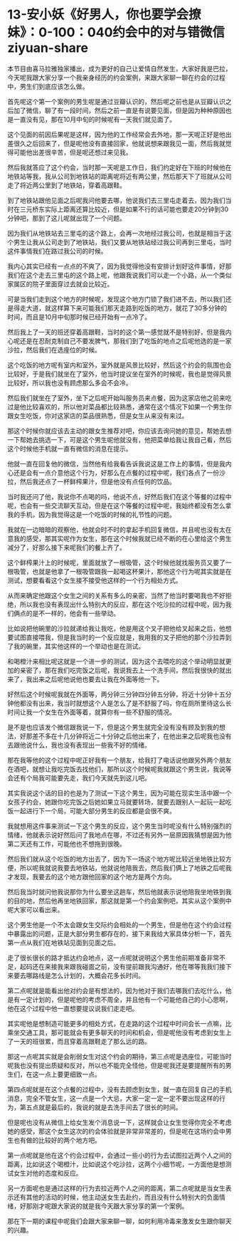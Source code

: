 # 13-安小妖《好男人，你也要学会撩妹》：0-100：040约会中的对与错微信ziyuan-share

本节目由喜马拉雅独家播出，成为更好的自己让爱情自然发生，大家好我是巴拉，今天呢我跟大家分享一个我亲身经历的约会案例，来跟大家聊一聊在约会的过程中，男生们到底应该怎么做。

首先呢这个第一个案例的男生呢是通过豆瓣认识的，然后呢之前也是从豆瓣认识之后加了微信，聊了有一段时间，然后之前一直是有说要见面，但是因为种种原因也是一直没有见，那在10月中旬的时候呢有一天我们就见面了。

这个见面的前因后果呢是这样，因为他的工作经常会去外地，那一天呢正好是他出差很久之后回来了，但是呢他没有直接回家，他就说想来跟我见一面，然后我就觉得可能他出差很辛苦，但是呢还想过来见我。

然后我就答应了这个约会，当时那一天呢是工作日，我们约定好在下班的时候他在地铁站等我，我从公司到地铁站的距离呢将近有两公里，然后那天下了班就从公司走了将近两公里到了地铁站，穿着高跟鞋。

到了地铁站跟他见面之后呢我问他要去哪，他说我们去三里屯走着去，因为我们当时在三元桥东实际上距离还算比较近，但是如果不行的话可能也要走20分钟到30分钟吧，那到了这儿呢就出现了一个问题。

因为我们从地铁站去三里屯的这个路上，会再一次地经过我公司，也就是相当于这个男生让我从公司走到了地铁站，我们又要从地铁站经过我公司再到三里屯，当时这件事情我们在路过我公司的时候。

我内心其实已经有一点点的不爽了，因为我觉得他没有安排计划好这件事情，好那我们在这个走去三里屯的这个路上呢，他跟我说我们可以走一个小路，从一个类似家属区的院子里面穿过去就会比较近。

可是当我们走到这个地方的时候呢，发现这个地方门锁了我们进不去，所以我们还是得走大道，就这样算下来可能我们那天走路到吃饭的地方，就花了30多分钟的时间，而且是10月中旬那时候已经开始有一点冷了。

然后我上了一天的班还穿着高跟鞋，当时的这个第一感觉就不是特别好，但是我内心呢还是在忍耐克制自己不要发脾气，那我们到了吃饭的地点之后呢他选的是一家沙拉，然后我们在选座位的时候。

这个吃饭的地方呢有室内和室外，室外就是风景比较好，然后这个约会的氛围也会比较好，于是我们就坐在了室外，他当时提议坐在室外的时候呢，我也是觉得风景比较好，所以我也没有顾虑那么多会不会冷。

然后我们就坐在了室外，坐下之后呢开始叫服务员来点餐，因为这家店他之前来吃过是他比较喜欢的，所以他对菜品都比较熟悉，通常在这个情况下如果一个男生你跟女生吃饭，你对这家店的菜品很熟悉，但是女生从来没有来过。

那这个时候你就应该去主动的跟女生推荐对吧，你应该去询问她的意见，帮她去想一下帮她去挑选一下，可是这个男生呢他就没有，他把菜单给我让我自己看，然后这个时候他手机就一直有微信的消息在提示。

他就一直在回复他的微信，当然他有给我看告诉我说这是工作上的事情，但是我内心还是会有一点介意他这个行为，好那么在点餐的过程中呢，我们各点了一份沙拉，然后我还点了一杯鲜榨果汁，但是他没有点任何的饮品。

当时我还问了他，我说你不点喝的吗，他说不点，好然后我们在这个等餐的过程中呢，也会有一些交流聊天互动，但是在这个等餐的过程中呢，我始终都没有怎么拿我的手机，因为我觉得这是一个吃饭的时候的礼节性的问题。

我就在一边暗暗的观察他，他就会时不时的拿起手机回复微信，并且呢也没有太在意我的感受，那其实呢作为女生，那在这个时候我就已经不断的在心里给这个男生减分了，好那么接下来呢我们的餐上齐了。

这个鲜榨果汁上的时候呢，里面就放了一根吸管，这个时候他就找服务员又要了一根吸管，也就是他拿了一根吸管跟我一起喝这杯果汁，那他这个行为呢其实就是在测试，想要看看这个女生接不接受他这样的一个行为相处方式。

从而来确定他跟这个女生之间的关系有多么的亲密，当然了他当时要喝我也不好拒绝，所以我也没有表现出什么特别大的反应，那在这个吃沙拉的过程中呢，因为我们俩点的是不一样的，他会有一些举动。

比如说把他碗里的沙拉就递给我让我吃，他是用这个叉子把他给叉起来之后，他想要试图直接喂我，但是我当时的一个反应就是，我用我的叉子把他的那个沙拉弄到了我的碗里，其实他这样的一个举动也是在测试。

和喝橙汁来相比呢这就是一个进一步的测试，因为这个去喂吃的这个举动明显就更加的亲密了，那在我们吃完饭之后呢，我说我去上一个洗手间，然后我很快的就出来了，我出来之后呢他说他也要去让我在外面等他一下。

好然后这个时候呢我就在外面等，两分钟三分钟四分钟五分钟，将近十分钟十五分钟他都没有出来，我当时就想这个人是怎么了是不舒服了吗，你在厕所里待这么长时间让我一个女生在外面等着，就算你有一些不舒服的情况。

是不是也应该发个微信跟我说一下，但是这个男生就完全没有没有顾及到我的想法，好那差不多在十几分钟将近二十分钟之后他出来了，在他出来之后呢我也没有去跟他说什么，我也没有表现出一些我不好的情绪。

那在我等他的这个过程中呢正好我有一个朋友，给我打了电话说他跟另外两个朋友在酒吧，就想让我吃完饭去找他们，那所以这个时候呢我就跟这个男生说，我说等会还有个局我可能要先走，我们今天就先到这儿吧。

其实我说这个话的目的也是为了测试一下这个男生，因为可能在现实生活中跟一个女孩子约会，她跟你吃完饭之后她如果立马就要转场，就要去跟别人一起玩一起吃饭一起进行下一个局，可能大部分男生的反应都是会很不爽。

我就想用这件事来测试一下这个男生的反应，这个男生当时呢没有什么特别强烈的情绪，他就表示说好然后问了我地点在哪，不过还有另外一层原因我猜想是因为他第二天还有工作，可能他也不想拖到很晚。

然后我们就从这个吃饭的地方出去了，因为下一场这个地方呢比较近坐地铁比较方便，所以呢我就说我要去地铁站，他就说他陪我去，然后我们俩上了地铁之后呢我才发现，我要去的这个地方跟他回家的这个地方是两个方向。

然后我当时就问他我说那你为什么要坐这趟车，然后他就表示说他陪我坐地铁到我的目的地，然后他再坐地铁回家，那这就是第一个约会案例吧，其实从这个案例中呢大家可以看出来。

这个男生他是一个不太会跟女生交际约会相处的一个男生，但是他在这个约会过程中暴露出的问题，正是大部分男生都存在的，接下来我给大家具体分析一下，首先第一点从我们在地铁站见面到见面之后。

走了很长很长的路才抵达约会地点，这一点呢就说明这个男生他前期准备非常不足，起码还在来接我来跟我碰面之前，没有提前跟我沟通好，他在哪等我我们接下来要去哪路线是怎么计划的，大概会花多长时间。

第二点呢就是能看出他对约会是有想法的，因为他对于我们去哪我们去吃什么，他是有一定计划的，但是呢他的考虑不周全，并且他有一个可能他自己的小心思啊，他在这个过程中他一直想要提议说我们走走吧。

其实呢他是想制造可能更多的相处方式，在走路的这个过程中时间会长一点嘛，比乘坐交通工具，那可能就会有更多聊天的时间和机会，但是呢他没有考虑到女生上了一天的班很累，而且穿着高跟鞋走了那么远的路。

那这一点呢其实就是会削弱女生对这个约会的期待，第三点呢是选座位，可能当时呢我也没有提出质疑和反对，所以也不能完全怪他，但是呢我还是要提醒所有的男生们，在这一点上要更细致一点。

第四点呢就是在这个点餐的过程中，没有去顾虑到女生，就一直在回复自己的手机消息，完全不管女生，这一点是一个大忌，大家一定一定一定不要出现这样的行为，第五点就是最后的，我说的就是去洗手间去了很长的时间。

但是呢也没有从微信上给女生发个消息说一下，这样就会让女生觉得你完全不考虑她的感受，那这个女生这次的约会体验就是非常非常差的，但是呢在这场约会中男生也有做的比较好的两个地方吧。

第一点呢就是他在这个约会过程中，会通过一些小的行为去试图拉近两个人之间的距离，比如说这个喝橙汁，比如说这个吃沙拉，这两个小细节呢，一方面他是想测试女生对他的态度和反应。

另一方面呢也是通过这样的行为去拉近两个人之间的距离，第二点呢就是当女生表示还有其他的活动的时候，他主动送女生去赴约，而且没有什么特别大的负面情绪，好那刚才呢跟大家说的就是我今天跟大家分享的第一个案例。

那在下一期的课程中呢我们会跟大家来聊一聊，如何利用冷毒来激发女生跟你聊天的兴趣。